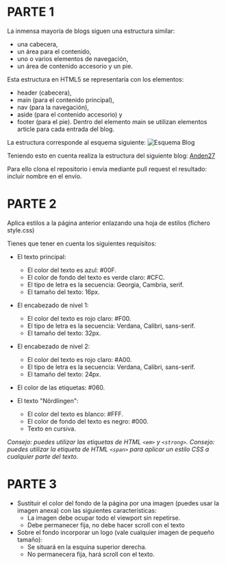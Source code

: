# PARTE 1

La inmensa mayoría de blogs siguen una estructura similar: 
* una cabecera, 
* un área para el contenido, 
* uno o varios elementos de navegación, 
* un área de contenido accesorio y un pie. 

Esta estructura en HTML5 se representaría con los elementos: 
* header (cabecera), 
* main (para el contenido principal), 
* nav (para la navegación), 
* aside (para el contenido accesorio) y 
* footer (para el pie). 
Dentro del elemento main se utilizan elementos article para cada entrada del blog.

La estructura corresponde al esquema siguiente:
![Esquema Blog](https://cybmeta.com/wp-content/uploads/2014/08/html5-blog_home.png)


Teniendo esto en cuenta realiza la estructura del siguiente blog:
[Anden27](http://anden-27.blogspot.com/)

Para ello clona el repositorio i envía mediante pull request el resultado: incluir nombre en el envío.

# PARTE 2

Aplica estilos a la página anterior enlazando una hoja de estilos (fichero style.css)

Tienes que tener en cuenta los siguientes requisitos:

* El texto principal:
  + El color del texto es azul: #00F.
  + El color de fondo del texto es verde claro: #CFC.
  + El tipo de letra es la secuencia: Georgia, Cambria, serif.
  + El tamaño del texto: 16px.

* El encabezado de nivel 1:
  + El color del texto es rojo claro: #F00.
  + El tipo de letra es la secuencia: Verdana, Calibri, sans-serif.
  + El tamaño del texto: 32px.

* El encabezado de nivel 2:
  + El color del texto es rojo claro: #A00.
  + El tipo de letra es la secuencia: Verdana, Calibri, sans-serif.
  + El tamaño del texto: 24px.

* El color de las etiquetas: #060.
* El texto "Nördlingen":
  + El color del texto es blanco: #FFF.
  + El color de fondo del texto es negro: #000.
  + Texto en cursiva.

*Consejo: puedes utilizar las etiquetas de HTML `<em>` y `<strong>`.*
*Consejo: puedes utilizar la etiqueta de HTML `<span>` para aplicar un estilo CSS a cualquier parte del texto.*

# PARTE 3

* Sustituir el color del fondo de la página por una imagen (puedes usar la imagen anexa) con las siguientes características:
  * La imagen debe ocupar todo el viewport sin repetirse.
  * Debe permanecer fija, no debe hacer scroll con el texto
* Sobre el fondo incorporar un logo (vale cualquier imagen de pequeño tamaño):
  * Se situará en la esquina superior derecha.
  * No permanecera fija, hará scroll con el texto.
  





